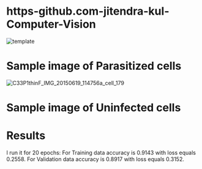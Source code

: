 # https-github.com-jitendra-kul-Computer-Vision
![template](https://user-images.githubusercontent.com/57855635/96329822-fef6d100-106d-11eb-8728-c478fad1cf02.jpg)

# Sample image of Parasitized cells
![C33P1thinF_IMG_20150619_114756a_cell_179](https://user-images.githubusercontent.com/57855635/96330607-15079000-1074-11eb-9d0c-1b5b2cf3320a.png)

# Sample image of  Uninfected cells

# Results
I run it for 20 epochs:
For Training data accuracy is 0.9143 with loss equals 0.2558.
For Validation data accuracy is 0.8917 with loss equals 0.3152.

